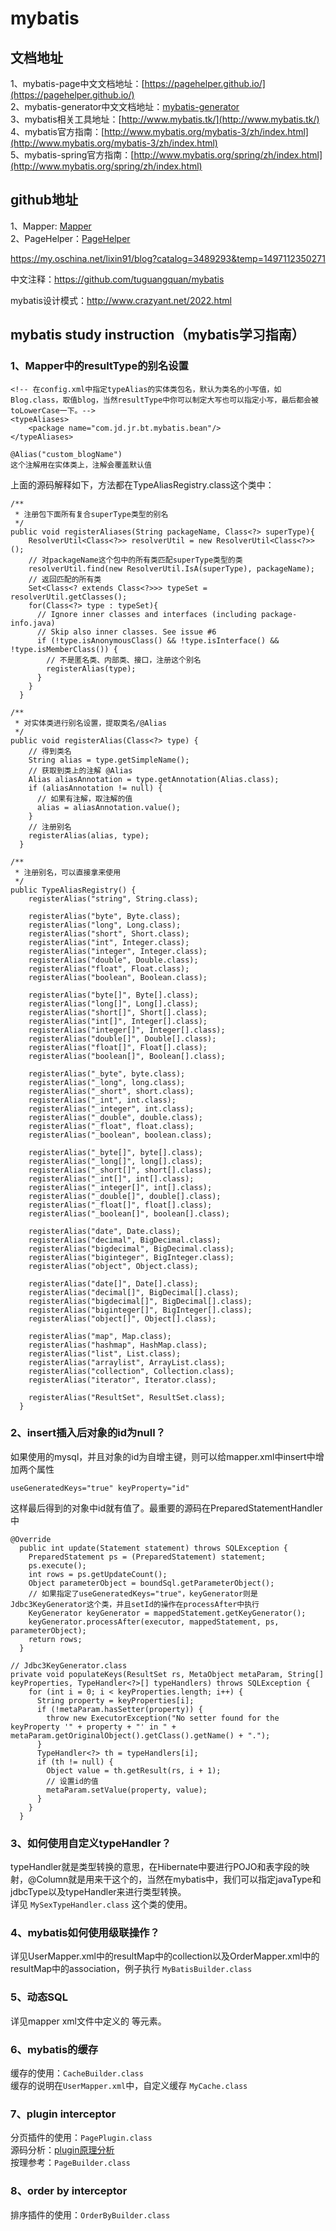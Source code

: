 # mybatis

## 文档地址

1、mybatis-page中文文档地址：[https://pagehelper.github.io/](https://pagehelper.github.io/)  
2、mybatis-generator中文文档地址：[mybatis-generator](http://mbg.cndocs.tk/index.html)  
3、mybatis相关工具地址：[http://www.mybatis.tk/](http://www.mybatis.tk/)  
4、mybatis官方指南：[http://www.mybatis.org/mybatis-3/zh/index.html](http://www.mybatis.org/mybatis-3/zh/index.html)  
5、mybatis-spring官方指南：[http://www.mybatis.org/spring/zh/index.html](http://www.mybatis.org/spring/zh/index.html)  

## github地址

1、Mapper: [Mapper](https://github.com/abel533/Mapper)  
2、PageHelper：[PageHelper](https://github.com/pagehelper/Mybatis-PageHelper)  

https://my.oschina.net/lixin91/blog?catalog=3489293&temp=1497112350271

中文注释：https://github.com/tuguangquan/mybatis

mybatis设计模式：http://www.crazyant.net/2022.html

## mybatis study instruction（mybatis学习指南）

### 1、Mapper中的resultType的别名设置
```
<!-- 在config.xml中指定typeAlias的实体类包名，默认为类名的小写值，如Blog.class，取值blog，当然resultType中你可以制定大写也可以指定小写，最后都会被toLowerCase一下。-->
<typeAliases>
    <package name="com.jd.jr.bt.mybatis.bean"/>
</typeAliases>

@Alias("custom_blogName")
这个注解用在实体类上，注解会覆盖默认值
```

上面的源码解释如下，方法都在TypeAliasRegistry.class这个类中：
```
/**
 * 注册包下面所有复合superType类型的别名
 */
public void registerAliases(String packageName, Class<?> superType){
    ResolverUtil<Class<?>> resolverUtil = new ResolverUtil<Class<?>>();
    // 对packageName这个包中的所有类匹配superType类型的类
    resolverUtil.find(new ResolverUtil.IsA(superType), packageName);
    // 返回匹配的所有类
    Set<Class<? extends Class<?>>> typeSet = resolverUtil.getClasses();
    for(Class<?> type : typeSet){
      // Ignore inner classes and interfaces (including package-info.java)
      // Skip also inner classes. See issue #6
      if (!type.isAnonymousClass() && !type.isInterface() && !type.isMemberClass()) {
        // 不是匿名类、内部类、接口，注册这个别名
        registerAlias(type);
      }
    }
  }

/**
 * 对实体类进行别名设置，提取类名/@Alias
 */
public void registerAlias(Class<?> type) {
    // 得到类名
    String alias = type.getSimpleName();
    // 获取到类上的注解 @Alias
    Alias aliasAnnotation = type.getAnnotation(Alias.class);
    if (aliasAnnotation != null) {
      // 如果有注解，取注解的值
      alias = aliasAnnotation.value();
    }
    // 注册别名
    registerAlias(alias, type);
  }

/**
 * 注册别名，可以直接拿来使用
 */
public TypeAliasRegistry() {
    registerAlias("string", String.class);

    registerAlias("byte", Byte.class);
    registerAlias("long", Long.class);
    registerAlias("short", Short.class);
    registerAlias("int", Integer.class);
    registerAlias("integer", Integer.class);
    registerAlias("double", Double.class);
    registerAlias("float", Float.class);
    registerAlias("boolean", Boolean.class);

    registerAlias("byte[]", Byte[].class);
    registerAlias("long[]", Long[].class);
    registerAlias("short[]", Short[].class);
    registerAlias("int[]", Integer[].class);
    registerAlias("integer[]", Integer[].class);
    registerAlias("double[]", Double[].class);
    registerAlias("float[]", Float[].class);
    registerAlias("boolean[]", Boolean[].class);

    registerAlias("_byte", byte.class);
    registerAlias("_long", long.class);
    registerAlias("_short", short.class);
    registerAlias("_int", int.class);
    registerAlias("_integer", int.class);
    registerAlias("_double", double.class);
    registerAlias("_float", float.class);
    registerAlias("_boolean", boolean.class);

    registerAlias("_byte[]", byte[].class);
    registerAlias("_long[]", long[].class);
    registerAlias("_short[]", short[].class);
    registerAlias("_int[]", int[].class);
    registerAlias("_integer[]", int[].class);
    registerAlias("_double[]", double[].class);
    registerAlias("_float[]", float[].class);
    registerAlias("_boolean[]", boolean[].class);

    registerAlias("date", Date.class);
    registerAlias("decimal", BigDecimal.class);
    registerAlias("bigdecimal", BigDecimal.class);
    registerAlias("biginteger", BigInteger.class);
    registerAlias("object", Object.class);

    registerAlias("date[]", Date[].class);
    registerAlias("decimal[]", BigDecimal[].class);
    registerAlias("bigdecimal[]", BigDecimal[].class);
    registerAlias("biginteger[]", BigInteger[].class);
    registerAlias("object[]", Object[].class);

    registerAlias("map", Map.class);
    registerAlias("hashmap", HashMap.class);
    registerAlias("list", List.class);
    registerAlias("arraylist", ArrayList.class);
    registerAlias("collection", Collection.class);
    registerAlias("iterator", Iterator.class);

    registerAlias("ResultSet", ResultSet.class);
  }
```

### 2、insert插入后对象的id为null？
如果使用的mysql，并且对象的id为自增主键，则可以给mapper.xml中insert中增加两个属性  
```
useGeneratedKeys="true" keyProperty="id"
```
这样最后得到的对象中id就有值了。最重要的源码在PreparedStatementHandler中  
```
@Override
  public int update(Statement statement) throws SQLException {
    PreparedStatement ps = (PreparedStatement) statement;
    ps.execute();
    int rows = ps.getUpdateCount();
    Object parameterObject = boundSql.getParameterObject();
    // 如果指定了useGeneratedKeys="true"，keyGenerator则是Jdbc3KeyGenerator这个类，并且setId的操作在processAfter中执行
    KeyGenerator keyGenerator = mappedStatement.getKeyGenerator();
    keyGenerator.processAfter(executor, mappedStatement, ps, parameterObject);
    return rows;
  }

// Jdbc3KeyGenerator.class
private void populateKeys(ResultSet rs, MetaObject metaParam, String[] keyProperties, TypeHandler<?>[] typeHandlers) throws SQLException {
    for (int i = 0; i < keyProperties.length; i++) {
      String property = keyProperties[i];
      if (!metaParam.hasSetter(property)) {
        throw new ExecutorException("No setter found for the keyProperty '" + property + "' in " + metaParam.getOriginalObject().getClass().getName() + ".");
      }
      TypeHandler<?> th = typeHandlers[i];
      if (th != null) {
        Object value = th.getResult(rs, i + 1);
        // 设置id的值
        metaParam.setValue(property, value);
      }
    }
  }
```

### 3、如何使用自定义typeHandler？
typeHandler就是类型转换的意思，在Hibernate中要进行POJO和表字段的映射，@Column就是用来干这个的，当然在mybatis中，我们可以指定javaType和jdbcType以及typeHandler来进行类型转换。  
详见 `MySexTypeHandler.class` 这个类的使用。  

### 4、mybatis如何使用级联操作？
详见UserMapper.xml中的resultMap中的collection以及OrderMapper.xml中的resultMap中的association，例子执行 `MyBatisBuilder.class`  

### 5、动态SQL
详见mapper xml文件中定义的<if> <choose> <foreach> <sql> 等元素。  

### 6、mybatis的缓存
缓存的使用：`CacheBuilder.class`   
缓存的说明在`UserMapper.xml`中，自定义缓存 `MyCache.class`  

### 7、plugin interceptor
分页插件的使用：`PagePlugin.class`  
源码分析：[plugin原理分析](../源码分析/plugin原理分析.md)  
按理参考：`PageBuilder.class`

### 8、order by interceptor
排序插件的使用：`OrderByBuilder.class`

